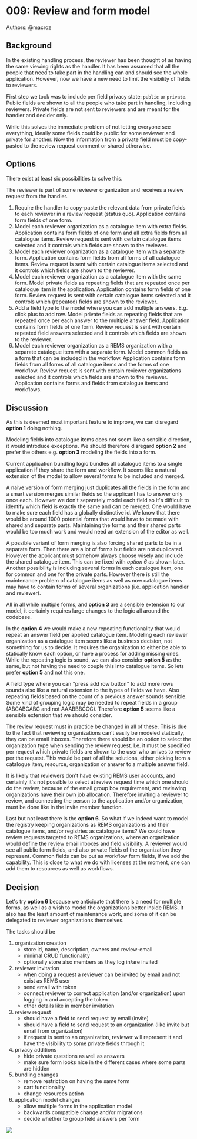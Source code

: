 # 009: Review and form model

Authors: @macroz

## Background

In the existing handling process, the reviewer has been thought of as having the same viewing rights as the handler. It has been assumed that all the people that need to take part in the handling can and should see the whole application. However, now we have a new need to limit the visibility of fields to reviewers.

First step we took was to include per field privacy state: `public` or `private`. Public fields are shown to all the people who take part in handling, including reviewers. Private fields are not sent to reviewers and are meant for the handler and decider only.

While this solves the immediate problem of not letting everyone see everything, ideally some fields could be public for some reviewer and private for another. Now the information from a private field must be copy-pasted to the review request comment or shared otherwise.

## Options

There exist at least six possibilities to solve this.

The reviewer is part of some reviewer organization and receives a review request from the handler.

1. Require the handler to copy-paste the relevant data from private fields to each reviewer in a review request (status quo).
   Application contains form fields of one form.
2. Model each reviewer organization as a catalogue item with extra fields.
   Application contains form fields of one form and all extra fields from all catalogue items.
   Review request is sent with certain catalogue items selected and it controls which fields are shown to the reviewer.
3. Model each reviewer organization as a catalogue item with a separate form.
   Application contains form fields from all forms of all catalogue items.
   Review request is sent with certain catalogue items selected and it controls which fields are shown to the reviewer.
4. Model each reviewer organization as a catalogue item with the same form.
   Model private fields as repeating fields that are repeated once per catalogue item in the application.
   Application contains form fields of one form.
   Review request is sent with certain catalogue items selected and it controls which (repeated) fields are shown to the reviewer.
5. Add a field type to the model where you can add multiple answers. E.g. click plus to add row.
   Model private fields as repeating fields that are repeated once per each answer to the multiple answer field.
   Application contains form fields of one form.
   Review request is sent with certain repeated field answers selected and it controls which fields are shown to the reviewer.
6. Model each reviewer organization as a REMS organization with a separate catalogue item with a separate form.
   Model common fields as a form that can be included in the workflow.
   Application contains form fields from all forms of all catalogue items and the forms of one workflow.
   Review request is sent with certain reviewer organizations selected and it controls which fields are shown to the reviewer.
   Application contains forms and fields from catalogue items and workflows.

## Discussion

As this is deemed most important feature to improve, we can disregard **option 1** doing nothing.

Modeling fields into catalogue items does not seem like a sensible direction, it would introduce exceptions. We should therefore disregard **option 2** and prefer the others e.g. **option 3** modeling the fields into a form.

Current application bundling logic bundles all catalogue items to a single application if they share the form and workflow. It seems like a natural extension of the model to allow several forms to be included and merged.

A naive version of form merging just duplicates all the fields in the form and a smart version merges similar fields so the applicant has to answer only once each. However we don't separately model each field so it's difficult to identify which field is exactly the same and can be merged. One would have to make sure each field has a globally distinctive id. We know that there would be around 1000 potential forms that would have to be made with shared and separate parts. Maintaining the forms and their shared parts would be too much work and would need an extension of the editor as well.

A possible variant of form merging is also forcing shared parts to be in a separate form. Then there are a lot of forms but fields are not duplicated. However the applicant must somehow always choose wisely and include the shared catalogue item. This can be fixed with *option 6* as shown later. Another possibility is including several forms in each catalogue item, one for common and one for the private parts. However there is still the maintenance problem of catalogue items as well as now catalogue items may have to contain forms of several organizations (i.e. application handler and reviewer).

All in all while multiple forms, and **option 3** are a sensible extension to our model, it certainly requires large changes to the logic all around the codebase.

In the **option 4** we would make a new repeating functionality that would repeat an answer field per applied catalogue item. Modeling each reviewer organization as a catalogue item seems like a business decision, not something for us to decide. It requires the organization to either be able to statically know each option, or have a process for adding missing ones. While the repeating logic is sound, we can also consider **option 5** as the same, but not having the need to couple this into catalogue items. So lets prefer **option 5** and not this one.

A field type where you can "press add row button" to add more rows sounds also like a natural extension to the types of fields we have. Also repeating fields based on the count of a previous answer sounds sensible. Some kind of grouping logic may be needed to repeat fields in a group (ABCABCABC and not AAABBBCCC). Therefore **option 5** seems like a sensible extension that we should consider.

The review request must in practice be changed in all of these. This is due to the fact that reviewing organizations can't easily be modeled statically, they can be email inboxes. Therefore there should be an option to select the organization type when sending the review request. I.e. it must be specified per request which private fields are shown to the user who arrives to review per the request. This would be part of all the solutions, either picking from a catalogue item, resource, organization or answer to a multiple answer field.

It is likely that reviewers don't have existing REMS user accounts, and certainly it's not possible to select at review request time which one should do the review, because of the email group box requirement, and reviewing organizations have their own job allocation. Therefore inviting a reviewer to review, and connecting the person to the application and/or organization, must be done like in the invite member function.

Last but not least there is the **option 6**. So what if we indeed want to model the registry keeping organizations as REMS organizations and their catalogue items, and/or registries as catalogue items? We could have review requests targeted to REMS organizations, where an organization would define the review email inboxes and field visibility. A reviewer would see all public form fields, and also private fields of the organization they represent. Common fields can be put as workflow form fields, if we add the capability. This is close to what we do with licenses at the moment, one can add them to resources as well as workflows.

## Decision

Let's try **option 6** because we anticipate that there is a need for multiple forms, as well as a wish to model the organizations better inside REMS. It also has the least amount of maintenance work, and some of it can be delegated to reviewer organizations themselves.

The tasks should be
1. organization creation
   - store id, name, description, owners and review-email
   - minimal CRUD functionality
   - optionally store also members as they log in/are invited
2. reviewer invitation
   - when doing a request a reviewer can be invited by email and not exist as REMS user
   - send email with token
   - connect reviewer to correct application (and/or organization) upon logging in and accepting the token
   - other details like in member invitation
3. review request
   - should have a field to send request by email (invite)
   - should have a field to send request to an organization (like invite but email from organization)
   - if request is sent to an organization, reviewer will represent it and have the visibility to some private fields through it
4. privacy additions
   - hide private questions as well as answers
   - make sure form looks nice in the different cases where some parts are hidden
5. bundling changes
   - remove restriction on having the same form
   - cart functionality
   - change resources action
6. application model changes
   - allow multiple forms in the application model
   - backwards compatible change and/or migrations
   - decide whether to group field answers per form

![](https://github.com/CSCfi/rems/blob/review-model/docs/review-and-form-model.svg)

